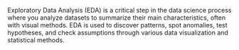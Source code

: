 Exploratory Data Analysis (EDA) is a critical step in the data science process where you analyze datasets to summarize their main characteristics, often with visual methods. EDA is used to discover patterns, spot anomalies, test hypotheses, and check assumptions through various data visualization and statistical methods.

